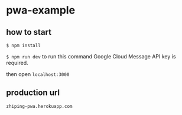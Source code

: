 # pwa-example

## how to start

`$ npm install`


`$ npm run dev` to run this command Google Cloud Message API key is required.

then open `localhost:3000`

## production url

`zhiping-pwa.herokuapp.com`
